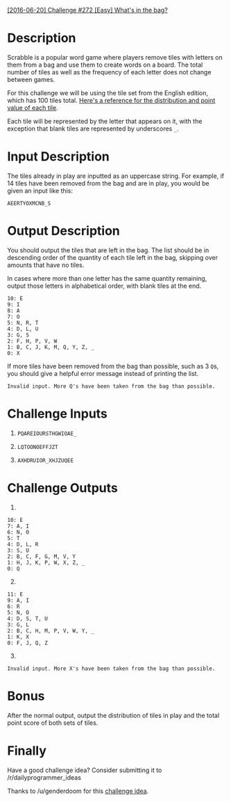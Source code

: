 [[2016-06-20] Challenge #272 [Easy] What's in the bag?](https://www.reddit.com/r/dailyprogrammer/comments/4oylbo/20160620_challenge_272_easy_whats_in_the_bag/)

# Description

Scrabble is a popular word game where players remove tiles with letters on
them from a bag and use them to create words on a board. The total number
of tiles as well as the frequency of each letter does not change between
games.

For this challenge we will be using the tile set from the English edition,
which has 100 tiles total. [Here's a reference for the distribution and point
value of each tile](http://scrabblewizard.com/scrabble-tile-distribution/).

Each tile will be represented by the letter that appears on it, with the
exception that blank tiles are represented by underscores `_`.

# Input Description

The tiles already in play are inputted as an uppercase string. For example,
if 14 tiles have been removed from the bag and are in play, you would be given
an input like this:

    AEERTYOXMCNB_S

# Output Description

You should output the tiles that are left in the bag. The list should be in
descending order of the quantity of each tile left in the bag, skipping over
amounts that have no tiles.

In cases where more than one letter has the same quantity remaining, output
those letters in alphabetical order, with blank tiles at the end.

    10: E
    9: I
    8: A
    7: O
    5: N, R, T
    4: D, L, U
    3: G, S
    2: F, H, P, V, W
    1: B, C, J, K, M, Q, Y, Z, _
    0: X

If more tiles have been removed from the bag than possible, such as 3 `Q`s,
you should give a helpful error message instead of printing the list.

    Invalid input. More Q's have been taken from the bag than possible.

# Challenge Inputs

1. `PQAREIOURSTHGWIOAE_`

2. `LQTOONOEFFJZT`

3. `AXHDRUIOR_XHJZUQEE`

# Challenge Outputs    

1.

    10: E
    7: A, I
    6: N, O
    5: T
    4: D, L, R
    3: S, U
    2: B, C, F, G, M, V, Y
    1: H, J, K, P, W, X, Z, _
    0: Q

2.

    11: E
    9: A, I
    6: R
    5: N, O
    4: D, S, T, U
    3: G, L
    2: B, C, H, M, P, V, W, Y, _
    1: K, X
    0: F, J, Q, Z

3.

    Invalid input. More X's have been taken from the bag than possible.

# Bonus

After the normal output, output the distribution of tiles in play and the
total point score of both sets of tiles.

# Finally

Have a good challenge idea?
Consider submitting it to /r/dailyprogrammer_ideas

Thanks to /u/genderdoom for this [challenge idea](https://www.reddit.com/r/dailyprogrammer_ideas/comments/4j33t1/easy_whats_in_the_bag/).
